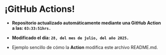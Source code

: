 # ¡GitHub Actions!
* **Repositorio actualizado automáticamente mediante una GitHub Action a las: `03:33:51hrs.`**
* **Modificado el día: `28, del mes de julio, del año 2025.`**

* Ejemplo sencillo de cómo la **Action** modifica este archivo README.md.
